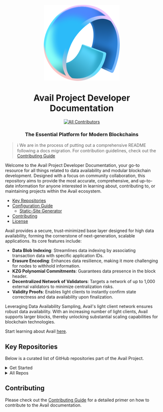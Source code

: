 <p align="center">
<img align="center" src="/public/img/avail-logo.png" width="250">
</p>

<div align="Center">
<h1>Avail Project Developer Documentation</h1>
<!-- ALL-CONTRIBUTORS-BADGE:START - Do not remove or modify this section -->

[![All Contributors](https://img.shields.io/badge/all_contributors-1-orange.svg?style=flat-square)](#contributors-)

<!-- ALL-CONTRIBUTORS-BADGE:END -->
<h3>The Essential Platform for Modern Blockchains</h3>

</div>

> ℹ️ We are in the process of putting out a comprehensive README following a docs migration. For contribution guidelines, check out the [Contributing Guide](./CONTRIBUTING.md)

<p align="left">
  Welcome to the Avail Project Developer Documentation, your go-to resource for all things related to data availability and modular blockchain development. Designed with a focus on community collaboration, this repository aims to provide the most accurate, comprehensive, and up-to-date information for anyone interested in learning about, contributing to, or maintaining projects within the Avail ecosystem.
</p>

<!-- TOC -->

- [Key Repositories](#key-repositories)
- [Configuration Guide](#configuration-guide)
  - [Static-Site Generator](#static-site-generator)
- [Contributing](#contributing)
- [License](#license)

<!--/ TOC -->

Avail provides a secure, trust-minimized base layer designed for high data availability, forming the cornerstone of next-generation, scalable applications. Its core features include:

- **Data Blob Indexing**: Streamlines data indexing by associating transaction data with specific application IDs.
- **Erasure Encoding**: Enhances data resilience, making it more challenging for nodes to withhold information.
- **KZG Polynomial Commitments**: Guarantees data presence in the block header.
- **Decentralized Network of Validators**: Targets a network of up to 1,000 external validators to minimize centralization risks.
- **Validity Proofs**: Enables light clients to instantly confirm state correctness and data availability upon finalization.

Leveraging Data Availability Sampling, Avail's light client network ensures robust data availability. With an increasing number of light clients, Avail supports larger blocks, thereby unlocking substantial scaling capabilities for blockchain technologies.

Start learning about Avail [<ins>here</ins>](https://docs.availproject.org/about/introduction/).

## Key Repositories

Below is a curated list of GitHub repositories part of the Avail Project.

<details>
<summary>Get Started</summary>

| Repository Name & Link                                                                                                                                      | Description                                                                                    |
| ----------------------------------------------------------------------------------------------------------------------------------------------------------- | ---------------------------------------------------------------------------------------------- |
| [Reference Document](https://github.com/availproject/data-availability/blob/93c547ce4efce3e992b573179a8d22b3657fdcee/reference%20document/Avail%20Reference%20Paper%20v2.1%206%20Nov%202024.pdf) | Comprehensive document outlining the rationale, design decisions, and theoretical foundations. |
| [Avail Node](https://github.com/availproject/avail)                                                                                                         | Repository for the Avail node implementation, built using Substrate.                           |
| [Light Client](https://github.com/availproject/avail-light)                                                                                                 | Light client designed for verifying data availability proofs on Avail.                         |
| [Explorer](https://github.com/availproject/avail-apps)                                                                                                      | Implementation repository for the Avail explorer, built using PolkadotJS Apps.                 |
| [Tests](https://github.com/availproject/avail-test)                                                                                                         | Repository for end-to-end tests designed to validate Avail's functionalities.                  |

</details>

<details>
<summary>All Repos</summary>

| Category            | Repository Name                                                                                  | Description                                              |
| ------------------- | ------------------------------------------------------------------------------------------------ | -------------------------------------------------------- |
| **Core Components** | [Avail](https://github.com/availproject/avail)                                                   | Main DA Node for the Avail project.                      |
|                     | [Avail Core](https://github.com/availproject/avail-core)                                         | Core components for Avail's DA layer.                    |
| **Light Client**    | [Avail Light](https://github.com/availproject/avail-light)                                       | Light client for Avail.                                  |
| Relay for Avail Light client.                            |
|                     | [Light Client Web](https://github.com/availproject/light-client-web)                             | Web version of Avail's light client.                     |
|                     | [Avail light client Flutter App](https://github.com/availproject/avail-light-client-flutter-app) | Flutter app for Avail's light client.                    |
|                     | [Avail LC Android Lib](https://github.com/availproject/avail-lc-android-lib)                     | Android library for Avail light client.                  |
| **Applications**    | [Avail Apps](https://github.com/availproject/avail-apps)                                         | Repository for applications built on Avail.              |
|                     | [Avail JS](https://github.com/availproject/avail-js)                                             | JavaScript library for Avail; Fork of PolkadotJS         |
|                     | [Avail Staking Dashboard](https://github.com/availproject/avail-staking-dashboard)               | Dashboard for staking on Avail.                          |
|                     | [MetaMask Snap Avail](https://github.com/availproject/metamask-snap-avail)                       | MetaMask Snap plugin for Avail.                          |
| **Substrate**       | [Go Substrate RPC Client](https://github.com/availproject/go-substrate-rpc-client)               | RPC client for Substrate integration.                    |
|                     | [Substrate](https://github.com/availproject/substrate)                                           | Fork of Substrate for Avail.                             |
| **Explorations**    | [Avail Uncharted](https://github.com/availproject/avail-explorations)                            | Experimental features and research.                      |
|                     | [Validium Node](https://github.com/availproject/validium-node)                                   | Polygon zkEVM Node implementation for Validium on Avail. |
|                     | [Validium Contracts](https://github.com/availproject/validium-contracts)                         | Polygon zkEVM Contracts for Validium on Avail.           |
|                     | [Validium Bridge Service](https://github.com/availproject/validium-bridge-service)               | Bridge service for Polygon zkEVM Validium on Avail.      |
|                     | [Op EVM](https://github.com/availproject/op-evm)                                                 | OpEVM implementation on Avail.                           |
|                     | [Op EVM Contracts](https://github.com/availproject/op-evm-contracts)                             | OpEVM contracts on Avail.                                |
|                     | [Avail OP Stack Adapter](https://github.com/availproject/avail-op-stack-adapter)                 | DA Adapter for OP Stack.                                 |
|                     | [Avail Sovereign DA Adapter](https://github.com/availproject/avail-sovereign-da-adapter)         | DA adapter for Sovereign SDK.                            |
|                     | [Sovereign SDK](https://github.com/availproject/sovereign-sdk)                                   | SDK for Sovereign Rollups on Avail.                      |
|                     | [Nomad Config](https://github.com/availproject/nomad-config)                                     | Configuration for Nomad in the Avail ecosystem.          |
|                     | [Nomad Agents](https://github.com/availproject/nomad-agents)                                     | Agents for Nomad in the Avail ecosystem.                 |
|                     | [ZkNFT](https://github.com/availproject/zknft)                                                   | Zero-Knowledge NFTs on Avail.                            |
| **Tooling**         | [CLI](https://github.com/availproject/cli)                                                       | CLI tool for Avail.                                      |
|                     | [AvailUp](https://github.com/availproject/availup)                                               | Standalone script for easy Avail network setup via CLI.  |
|                     | [Avail Indexer](https://github.com/availproject/avail-indexer)                                   | Indexer for the Avail network.                           |
| **Documents**       | [RFCs](https://github.com/availproject/RFCs)                                                     | Repository for Avail Request for Comments and proposals. |
|                     | [Incident Reports](https://github.com/availproject/incident-reports)                             | Repository for incident reports in the Avail ecosystem.  |

</details>

## Contributing

Please check out the [Contributing Guide](./CONTRIBUTING.md) for a detailed primer on how to contribute to the Avail documentation.
